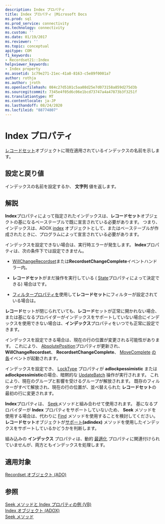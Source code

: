 ```yaml
---
description: Index プロパティ
title: Index プロパティ |Microsoft Docs
ms.prod: sql
ms.prod_service: connectivity
ms.technology: connectivity
ms.custom: ''
ms.date: 01/19/2017
ms.reviewer: ''
ms.topic: conceptual
apitype: COM
f1_keywords:
- Recordset21::Index
helpviewer_keywords:
- Index property
ms.assetid: 1c79e271-21ec-41a8-8163-c5e89f0001a7
author: rothja
ms.author: jroth
ms.openlocfilehash: 084c27d5101c5aa08d25e7d073158a859d275d3b
ms.sourcegitcommit: 7345e4f05d6c06e1bcd73747a4a47873b3f3251f
ms.translationtype: MT
ms.contentlocale: ja-JP
ms.lasthandoff: 08/24/2020
ms.locfileid: "88774807"
---
```

# <a name="index-property"></a>Index プロパティ
[レコードセット](./recordset-object-ado.md)オブジェクトに現在適用されているインデックスの名前を示します。  
  
## <a name="settings-and-return-values"></a>設定と戻り値  
 インデックスの名前を設定するか、 **文字列** 値を返します。  
  
## <a name="remarks"></a>解説  
 **Index**プロパティによって指定されたインデックスは、**レコードセット**オブジェクトの基になるベーステーブルで既に宣言されている必要があります。 つまり、インデックスは、ADOX [index](../adox-api/index-object-adox.md) オブジェクトとして、またはベーステーブルが作成されたときに、プログラムによって宣言されている必要があります。  
  
 インデックスを設定できない場合は、実行時エラーが発生します。 **Index**プロパティは、次の条件下では設定できません。  
  
-   [WillChangeRecordset](./willchangerecordset-and-recordsetchangecomplete-events-ado.md)または**RecordsetChangeComplete**イベントハンドラー内。  
  
-   **レコードセット**がまだ操作を実行している ( [State](./state-property-ado.md)プロパティによって決定できる) 場合はです。  
  
-   [フィルタープロパティを](./filter-property.md)使用して**レコードセット**にフィルターが設定されている場合は。  
  
 **レコード**セットが閉じられていても、**レコード**セットが正常に開かれない場合、または基になるプロバイダーがインデックスをサポートしていない場合にインデックスを使用できない場合は、**インデックス**プロパティをいつでも正常に設定できます。  
  
 インデックスを設定できる場合は、現在の行の位置が変更される可能性があります。 これにより、 [AbsolutePosition](./absoluteposition-property-ado.md)プロパティが更新され、 **WillChangeRecordset**、 **RecordsetChangeComplete**、 [MoveComplete](./willmove-and-movecomplete-events-ado.md) [の各](./willmove-and-movecomplete-events-ado.md)イベントが起動されます。  
  
 インデックスを設定でき、 [LockType](./locktype-property-ado.md) プロパティが **adlockpessimistic** または **adlockpessimistic**の場合、暗黙的な [UpdateBatch](./updatebatch-method.md) 操作が実行されます。 これにより、現在のグループと影響を受けるグループが解放されます。 既存のフィルターがすべて解放され、現在の行の位置が、並べ替えられた **レコードセット**の最初の行に変更されます。  
  
 **Index**プロパティは、 [Seek](./seek-method.md)メソッドと組み合わせて使用されます。 基になるプロバイダーが **Index** プロパティをサポートしていないため、 **Seek** メソッドを使用する場合は、代わりに [Find](./find-method-ado.md) メソッドを使用することを検討してください。 **レコードセット**オブジェクトが[サポート](./supports-method.md)**(adindex)** メソッドを使用したインデックスをサポートしているかどうかを判断します。  
  
 組み込みの **インデックス** プロパティは、動的 [最適化](./optimize-property-dynamic-ado.md) プロパティに関連付けられていませんが、両方ともインデックスを処理します。  
  
## <a name="applies-to"></a>適用対象  
 [Recordset オブジェクト (ADO)](./recordset-object-ado.md)  
  
## <a name="see-also"></a>参照  
 [Seek メソッドと Index プロパティの例 (VB)](./seek-method-and-index-property-example-vb.md)   
 [Index オブジェクト (ADOX)](../adox-api/index-object-adox.md)   
 [Seek メソッド](./seek-method.md)